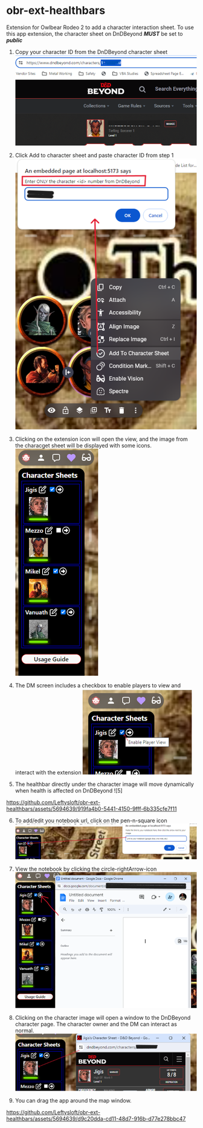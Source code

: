 # obr-ext-healthbars
Extension for Owlbear Rodeo 2 to add a character interaction sheet.
To use this app extension, the character sheet on DnDBeyond ***MUST*** be set to ***public***

1. Copy your character ID from the DnDBeyond character sheet
![1](/screenshots/copy-url.png)

2. Click Add to character sheet and paste character ID from step 1
![2](/screenshots/add-and-paste-url.png)

3. Clicking on the extension icon will open the view, and the image from the characget sheet will be displayed with some icons.
![3](/screenshots/dm-view.png)

4. The DM screen includes a checkbox to enable players to view and interact with the extension
![4](/screenshots/enable-player-view.png)

5. The healthbar directly under the character image will move dynamically when health is affected on DnDBeyond
![5] 

https://github.com/Leftysloft/obr-ext-healthbars/assets/5694639/919fa4b0-5441-4150-9fff-6b335cfe7f11

6. To add/edit you notebook url, click on the pen-n-square icon
![6](screenshots/edit-notebook-page.png)

7. View the notebook by clicking the circle-rightArrow-icon
![7](/screenshots/view-notebook.png)

8. Clicking on the character image will open a window to the DnDBeyond character page.  The character owner and the DM can interact as normal.
![8](/screenshots/view-dndb-character.png)

9. You can drag the app around the map window.

https://github.com/Leftysloft/obr-ext-healthbars/assets/5694639/d9c20dda-cd11-48d7-916b-d77e278bbc47


